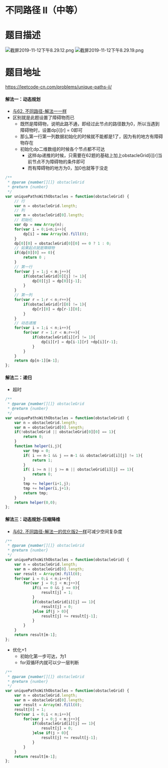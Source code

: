 # 不同路径 II（中等）
# 题目描述
![截屏2019-11-12下午8.29.12.png](https://pic.leetcode-cn.com/840d8b85ea38bc3ced44bc212d8d92e3d96db89aa6f881c808942fc18ffcb138-%E6%88%AA%E5%B1%8F2019-11-12%E4%B8%8B%E5%8D%888.29.12.png)
![截屏2019-11-12下午8.29.19.png](https://pic.leetcode-cn.com/dd746938087d040abbba7a168286a2e52f25d0a2f91a2e4dae8d614ac6a009b8-%E6%88%AA%E5%B1%8F2019-11-12%E4%B8%8B%E5%8D%888.29.19.png)
# 题目地址
<https://leetcode-cn.com/problems/unique-paths-ii/>
#### 解法一：动态规划
+ [与62. 不同路径-解法一一样](https://leetcode-cn.com/problems/unique-paths/solution/62-bu-tong-lu-jing-by-alexer-660/)
+ 区别就是此题设置了障碍物而已
  + 既然是障碍物，说明此路不通，即经过此节点的路径数为0，所以当遇到障碍物时，设置dp[i][r] = 0即可
  + 那么第一行第一列数据初始化的时候就不能都是1了，因为有的地方有障碍物存在
  + 初始化dp二维数组的时候各个节点都不可达
    + 这样dp递推的时候，只需要在62题的基础上加上obstacleGrid[i][r]当前节点不为障碍物的条件即可
    + 而有障碍物的地方为0，加0也就等于没走
```javascript
/**
 * @param {number[][]} obstacleGrid
 * @return {number}
 */
var uniquePathsWithObstacles = function(obstacleGrid) {
    // 行
    var n = obstacleGrid.length;
    // 列
    var m = obstacleGrid[0].length;
    // 初始化
    var dp = new Array(n);
    for(var i = 0;i<n;i++){
        dp[i] = new Array(m).fill(0);
    }
    dp[0][0] = obstacleGrid[0][0] == 0 ? 1 : 0;
    // 如果起点就是障碍物
    if(dp[0][0] == 0){
        return 0 ;
    }
    // 第一行
    for(var j = 1;j < m;j++){
        if(obstacleGrid[0][j] != 1){
            dp[0][j] = dp[0][j-1];
        }
    }
    // 第一列
    for(var r = 1;r < n;r++){
        if(obstacleGrid[r][0] != 1){
            dp[r][0] = dp[r-1][0];
        }
    }
    // 动态递推
    for(var i = 1;i < n;i++){
        for(var r = 1;r < m;r++){
            if(obstacleGrid[i][r] != 1){
                dp[i][r] = dp[i-1][r] +dp[i][r-1];
            }
        }
    }
    return dp[n-1][m-1];
};
```
#### 解法二：递归
+ 超时
```javascript
/**
 * @param {number[][]} obstacleGrid
 * @return {number}
 */
var uniquePathsWithObstacles = function(obstacleGrid) {
    var n = obstacleGrid.length;
    var m = obstacleGrid[0].length;
    if(!obstacleGrid || obstacleGrid[0][0] == 1){
        return 0;
    }
    function helper(i,j){
        var tmp = 0;
        if( i == n-1 && j == m-1 && obstacleGrid[i][j] != 1){
            return 1;
        }
        if( i >= n || j >= m || obstacleGrid[i][j] == 1){
            return 0;
        }
        tmp += helper(i+1,j);
        tmp += helper(i,j+1);
        return tmp;
    }
    return helper(0,0);
};
```
#### 解法三：动态规划-压缩降维
+ [与62. 不同路径-解法一的优化版2一样](https://leetcode-cn.com/problems/unique-paths/solution/62-bu-tong-lu-jing-by-alexer-660/)可减少空间复杂度
```javascript
/**
 * @param {number[][]} obstacleGrid
 * @return {number}
 */
var uniquePathsWithObstacles = function(obstacleGrid) {
    var n = obstacleGrid.length;
    var m = obstacleGrid[0].length;
    var result = Array(m).fill(0);
    for(var i = 0;i < n;i++){
        for(var j = 0;j < m;j++){
            if(i == 0 && j == 0){
                result[j] = 1;
            }
            if(obstacleGrid[i][j] == 1){
                result[j] = 0;
            }else if(j > 0){
                result[j] += result[j-1];
            }
        }
    }
    return result[m-1];
};
```
+ 优化+1
  + 初始化第一步可达，为1
  + for双循环内就可以少一层判断
```javascript
/**
 * @param {number[][]} obstacleGrid
 * @return {number}
 */
var uniquePathsWithObstacles = function(obstacleGrid) {
    var n = obstacleGrid.length;
    var m = obstacleGrid[0].length;
    var result = Array(m).fill(0);
    result[0] = 1;
    for(var i = 0;i < n;i++){
        for(var j = 0;j < m;j++){
            if(obstacleGrid[i][j] == 1){
                result[j] = 0;
            }else if(j > 0){
                result[j] += result[j-1];
            }
        }
    }
    return result[m-1];
};
```